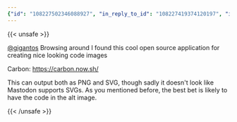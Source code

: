 ```yaml
---
{"id": "108227502346088927", "in_reply_to_id": "108227419374120197", "in_reply_to_account_id": "108225902257930629", "sensitive": false, "spoiler_text": "", "visibility": "public", "language": "en", "replies_count": 0, "reblogs_count": 0, "favourites_count": 1, "edited_at": null, "reblog": null, "application": null, "account": {"id": "108219415927856966", "username": "brozek", "acct": "brozek", "display_name": "Brandon Rozek", "url": "https://fosstodon.org/@brozek", "uri": "https://fosstodon.org/users/brozek", "avatar": "https://cdn.fosstodon.org/accounts/avatars/108/219/415/927/856/966/original/bae9f46f23936e79.jpg", "avatar_static": "https://cdn.fosstodon.org/accounts/avatars/108/219/415/927/856/966/original/bae9f46f23936e79.jpg", "header": "https://fosstodon.org/headers/original/missing.png", "header_static": "https://fosstodon.org/headers/original/missing.png", "noindex": true, "roles": []}, "media_attachments": [], "mentions": [{"id": "108225902257930629", "username": "gigantos", "url": "https://s.gigantos.net/@gigantos", "acct": "gigantos@s.gigantos.net"}], "tags": [], "emojis": [], "card": {"url": "https://carbon.now.sh/", "title": "Carbon", "description": "Carbon is the easiest way to create and share beautiful images of your source code.", "language": "en", "type": "link", "author_name": "", "author_url": "", "provider_name": "", "provider_url": "", "html": "", "width": 1200, "height": 630, "image": "https://cdn.fosstodon.org/cache/preview_cards/images/000/089/742/original/7c6c9329ee18b043.png", "image_description": "", "embed_url": "", "blurhash": "U12Yh9j@07azj@fQazfQ06az~jj@WXjtoJaz", "published_at": null}, "poll": null, "syndication": "https://fosstodon.org/@brozek/108227502346088927", "date": "2022-05-01T15:57:09.073Z"}
---
```

{{< unsafe >}}
<p><span class="h-card" translate="no"><a href="https://s.gigantos.net/@gigantos" class="u-url mention">@<span>gigantos</span></a></span> Browsing around I found this cool open source application for creating nice looking code images</p><p>Carbon: <a href="https://carbon.now.sh/" target="_blank" rel="nofollow noopener noreferrer" translate="no"><span class="invisible">https://</span><span class="">carbon.now.sh/</span><span class="invisible"></span></a></p><p>This can output both as PNG and SVG, though sadly it doesn&#39;t look like Mastodon supports SVGs. As you mentioned before, the best bet is likely to have the code in the alt image.</p>
{{< /unsafe >}}
